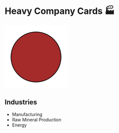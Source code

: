 # Heavy Company Cards 🏭

![circle](../../svg/brown_circle.svg)

## Industries

- Manufacturing
- Raw Mineral Production
- Energy
